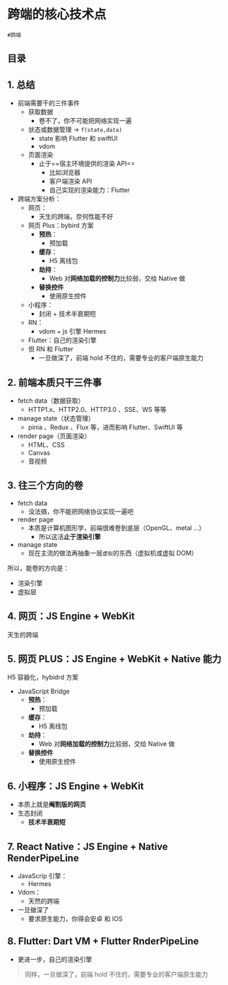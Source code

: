 
# 跨端的核心技术点

`#跨端` 


## 目录
<!-- toc -->
 ## 1. 总结 

- 前端需要干的三件事件
	- 获取数据
		- 卷不了，你不可能把网络实现一遍
	- 状态或数据管理 → `f(state,data)`
		- state 影响 Flutter 和 swiftUI
		- vdom 
	- 页面渲染
		- 止于==宿主环境提供的渲染 API==
			- 比如浏览器
			- 客户端渲染 API
			- 自己实现的渲染能力：Flutter
- 跨端方案分析：
	- 网页：
		- 天生的跨端，奈何性能不好
	- 网页 Plus：bybird 方案
		-  **预热**：
			- 预加载
		- **缓存**：
			- H5 离线包
		- **劫持**：
			- Web 对**网络加载的控制力**比较弱，交给 Native 做
		- **替换控件**
			- 使用原生控件
	- 小程序：
		- 封闭 + 技术半衰期短
	- RN：
		- vdom + js 引擎 Hermes
	- Flutter：自己的渲染引擎
	- 但 RN 和 Flutter
		- 一旦做深了，前端 hold 不住的，需要专业的客户端原生能力

## 2. 前端本质只干三件事

- fetch data（数据获取）
	- HTTP1.x、HTTP2.0、HTTP3.0 、SSE、WS 等等
- manage state（状态管理）
	- pinia 、Redux 、Flux 等，进而影响 Flutter、SwiftUI 等
- render page（页面渲染）
	- HTML、CSS
	- Canvas
	- 音视频

## 3. 往三个方向的卷

- fetch data
	- 没法搞，你不能把网络协议实现一遍吧
- render page
	- 本质是计算机图形学，前端很难卷到底层（OpenGL、metal ...）
		- 所以这活**止于渲染引擎**
- manage state
	- 现在主流的做法再抽象一层`虚拟`的东西（虚拟机或虚拟 DOM）

所以，能卷的方向是：
- 渲染引擎
- 虚拟层

## 4. 网页：JS Engine + WebKit

天生的跨端

## 5. 网页 PLUS：JS Engine + WebKit + Native 能力

H5 容器化，hybidrd 方案

- JavaScript Bridge
	- **预热**：
		- 预加载
	- **缓存**：
		- H5 离线包
	- **劫持**：
		- Web 对**网络加载的控制力**比较弱，交给 Native 做
	- **替换控件**
		- 使用原生控件

## 6. 小程序：JS Engine + WebKit

- 本质上就是**阉割版的网页**
- 生态封闭
	- **技术半衰期短**

## 7. React Native：JS Engine + Native RenderPipeLine

- JavaScrip 引擎：
	- Hermes
- Vdom： 
	- 天然的跨端
- 一旦做深了
	- 要求原生能力，你得会安卓 和 IOS

## 8. Flutter: Dart VM + Flutter RnderPipeLine

- 更进一步，自己的渲染引擎

> 同样，一旦做深了，前端 hold 不住的，需要专业的客户端原生能力

